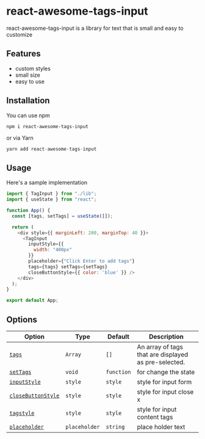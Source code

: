 
# react-awesome-tags-input

react-awesome-tags-input is a library for text that is small and easy to customize
## Features
- custom styles
- small size
- easy to use




## Installation
You can use npm

```
npm i react-awesome-tags-input
```

or via Yarn

```js
yarn add react-awesome-tags-input
```


## Usage
    
Here's a sample implementation 


```javascript
import { TagInput } from "./lib";
import { useState } from "react";

function App() {
  const [tags, setTags] = useState([]);

  return (
    <div style={{ marginLeft: 200, marginTop: 40 }}>
      <TagInput
        inputStyle={{
          width: "400px"
        }}
        placeholder={"Click Enter to add tags"}
        tags={tags} setTags={setTags}
        closeButtonStyle={{ color: 'blue' }} />
    </div>
  );
}

export default App;
 ```


<a name="Options"></a>
## Options

Option | Type | Default | Description
--- | --- | --- | ---
|[`tags`](#tags) | `Array` | `[]` | An array of tags that are displayed as pre-selected.|
|[`setTags`](#setTags) | `void` | `function` | for change the state
|[`inputStyle`](#inputStyle) | `style` | `style` | style for input form
|[`closeButtonStyle`](#closeButtonStyle) | `style` | `style` | style for input close x
|[`tagstyle`](#tagstyle) | `style` | `style` | style for input content tags
|[`placeholder`](#placeholder) | `placeholder` | `string` | place holder text



